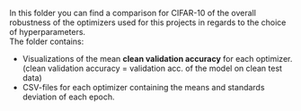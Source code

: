 In this folder you can find a comparison for CIFAR-10 of the overall robustness of the optimizers used for this projects in regards to the choice of hyperparameters.<br>
The folder contains: <br>
- Visualizations of the mean <b>clean validation accuracy</b> for each optimizer. (clean validation accuracy = validation acc. of the model on clean test data)
- CSV-files for each optimizer containing the means and standards deviation of each epoch.
